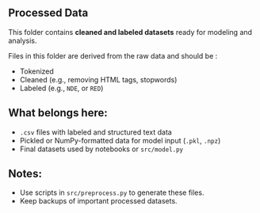 ## Processed Data

This folder contains **cleaned and labeled datasets** ready for modeling and analysis.

Files in this folder are derived from the raw data and should be :

- Tokenized
- Cleaned (e.g., removing HTML tags, stopwords)
- Labeled (e.g., `NDE`, or `RED`)

## What belongs here:

- `.csv` files with labeled and structured text data
- Pickled or NumPy-formatted data for model input (`.pkl`, `.npz`)
- Final datasets used by notebooks or `src/model.py`

## Notes:

- Use scripts in `src/preprocess.py` to generate these files.
- Keep backups of important processed datasets.

